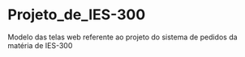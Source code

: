 # Projeto_de_IES-300
Modelo das telas web referente ao projeto do sistema de pedidos da matéria de IES-300
